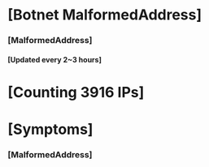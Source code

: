 # [Botnet MalformedAddress]
### [MalformedAddress]
#### [Updated every 2~3 hours]

# [Counting 3916 IPs]

# [Symptoms] 
###   [MalformedAddress]
